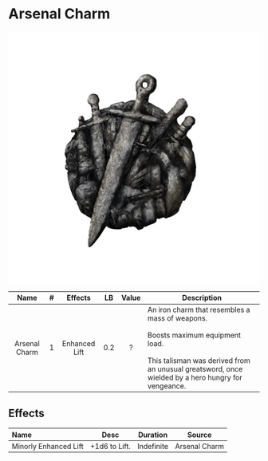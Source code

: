 # Arsenal Charm

![Copyrighted Image](ArsenalCharm.png)

|     Name     | # |    Effects    | LB | Value | Description                                                                                                                                                                                             |
| :-----------: | :-: | :-----------: | :-: | :---: | ------------------------------------------------------------------------------------------------------------------------------------------------------------------------------------------------------- |
| Arsenal Charm | 1 | Enhanced Lift | 0.2 |   ?   | An iron charm that resembles a mass of weapons.<br /><br />Boosts maximum equipment load.<br /><br />This talisman was derived from an unusual greatsword, once wielded by a hero hungry for vengeance. |

## Effects

| Name                  |     Desc     |  Duration  |    Source    |
| :-------------------- | :-----------: | :--------: | :-----------: |
| Minorly Enhanced Lift | +1d6 to Lift. | Indefinite | Arsenal Charm |
